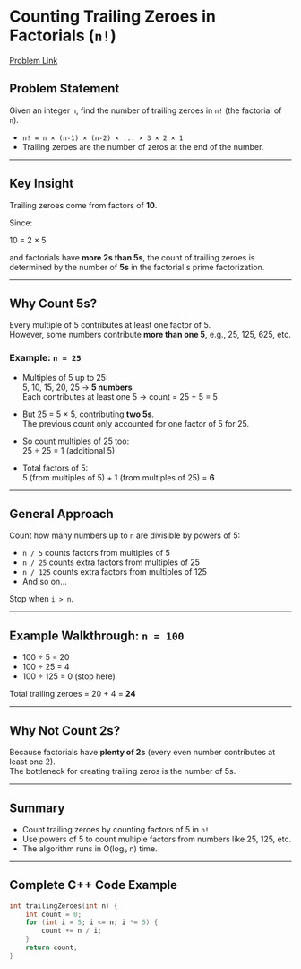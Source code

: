 # Counting Trailing Zeroes in Factorials (`n!`)

[Problem Link](https://leetcode.com/problems/factorial-trailing-zeroes/submissions/1683082133/)

## Problem Statement

Given an integer `n`, find the number of trailing zeroes in `n!` (the factorial of `n`).

- `n! = n × (n-1) × (n-2) × ... × 3 × 2 × 1`
- Trailing zeroes are the number of zeros at the end of the number.

---

## Key Insight

Trailing zeroes come from factors of **10**.

Since:

10 = 2 × 5


and factorials have **more 2s than 5s**, the count of trailing zeroes is determined by the number of **5s** in the factorial's prime factorization.

---

## Why Count 5s?

Every multiple of 5 contributes at least one factor of 5.  
However, some numbers contribute **more than one 5**, e.g., 25, 125, 625, etc.

### Example: `n = 25`

- Multiples of 5 up to 25:  
  5, 10, 15, 20, 25 → **5 numbers**  
  Each contributes at least one 5 → count = 25 ÷ 5 = 5

- But 25 = 5 × 5, contributing **two 5s**.  
  The previous count only accounted for one factor of 5 for 25.

- So count multiples of 25 too:  
  25 ÷ 25 = 1 (additional 5)

- Total factors of 5:  
  5 (from multiples of 5) + 1 (from multiples of 25) = **6**

---

## General Approach

Count how many numbers up to `n` are divisible by powers of 5:

- `n / 5` counts factors from multiples of 5  
- `n / 25` counts extra factors from multiples of 25  
- `n / 125` counts extra factors from multiples of 125  
- And so on...

Stop when `i > n`.

---

## Example Walkthrough: `n = 100`

- 100 ÷ 5 = 20  
- 100 ÷ 25 = 4  
- 100 ÷ 125 = 0 (stop here)

Total trailing zeroes = 20 + 4 = **24**

---

## Why Not Count 2s?

Because factorials have **plenty of 2s** (every even number contributes at least one 2).  
The bottleneck for creating trailing zeros is the number of 5s.

---

## Summary

- Count trailing zeroes by counting factors of 5 in `n!`
- Use powers of 5 to count multiple factors from numbers like 25, 125, etc.
- The algorithm runs in O(log₅ n) time.

---

## Complete C++ Code Example

```cpp
int trailingZeroes(int n) {
    int count = 0;
    for (int i = 5; i <= n; i *= 5) {
        count += n / i;
    }
    return count;
}
```

